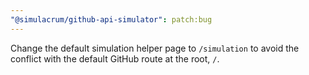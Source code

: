 ```yaml
---
"@simulacrum/github-api-simulator": patch:bug
---
```


Change the default simulation helper page to `/simulation` to avoid the conflict with the default GitHub route at the root, `/`.
